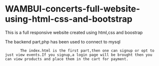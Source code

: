 # WAMBUI-concerts-full-website-using-html-css-and-bootstrap
This is a full responsive website created using html,css and boostrap

The backend part,php has been used to connect to mysql

           The index.html is the first part,then one can signup or opt to just view events.If you signup,a login page will be brought then you can view products and place them in the cart for payment.
